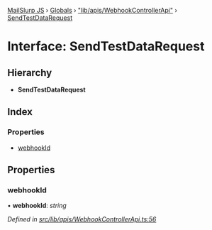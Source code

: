 [MailSlurp JS](../README.md) › [Globals](../globals.md) › ["lib/apis/WebhookControllerApi"](../modules/_lib_apis_webhookcontrollerapi_.md) › [SendTestDataRequest](_lib_apis_webhookcontrollerapi_.sendtestdatarequest.md)

# Interface: SendTestDataRequest

## Hierarchy

* **SendTestDataRequest**

## Index

### Properties

* [webhookId](_lib_apis_webhookcontrollerapi_.sendtestdatarequest.md#webhookid)

## Properties

###  webhookId

• **webhookId**: *string*

*Defined in [src/lib/apis/WebhookControllerApi.ts:56](https://github.com/mailslurp/mailslurp-client-ts-js/blob/fc9510a/src/lib/apis/WebhookControllerApi.ts#L56)*
